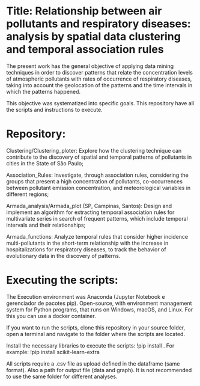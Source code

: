 # Title: Relationship between air pollutants and respiratory diseases: analysis by spatial data clustering and temporal association rules

The present work has the general objective of applying data mining techniques in order to discover patterns that relate the concentration levels of atmospheric pollutants with rates of occurrence of respiratory diseases, taking into account the geolocation of the patterns and the time intervals in which the patterns happened.

This objective was systematized into specific goals. This repository have all the scripts and instructions to execute.

# Repository:

Clustering/Clustering_ploter: Explore how the clustering technique can contribute to the discovery of spatial and temporal patterns of pollutants in cities in the State of São Paulo;

Association_Rules: Investigate, through association rules, considering the groups that present a high concentration of pollutants, co-occurrences between pollutant emission concentration, and meteorological variables in different regions;

Armada_analysis/Armada_plot (SP, Campinas, Santos): Design and implement an algorithm for extracting temporal association rules for multivariate series in search of frequent patterns, which include temporal intervals and their relationships;

Armada_functions: Analyze temporal rules that consider higher incidence multi-pollutants in the short-term relationship with the increase in hospitalizations for respiratory diseases, to track the behavior of evolutionary data in the discovery of patterns.

# Executing the scripts: 

The Execution environment was Anaconda (Jupyter Notebook e gerenciador de pacotes pip). Open-source, with environment management system for Python programs, that runs on Windows, macOS, and Linux. For this you can use a docker container.

If you want to run the scripts, clone this repository in your source folder, open a terminal and navigate to the folder where the scripts are located.

Install the necessary libraries to execute the scripts: !pip install <path> . For example: !pip install scikit-learn-extra

All scripts require a .csv file as upload defined in the dataframe (same format).  Also a path for output file (data and graph). It is not recommended to use the same folder for different analyses.
